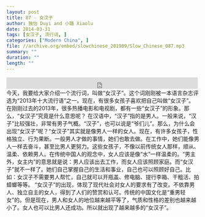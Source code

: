 ```yaml
---
layout: post
title: 87 - 女汉子
author: 独怡 Duyi and 小璐 Xiaolu
date: 2014-03-31
tags: [女汉子, 流行词, ]
categories: ["Modern China", ]
file: //archive.org/embed/slowchinese_201909/Slow_Chinese_087.mp3
summary: ""
duration: ""
length: ""
---
```


<iframe src="https://archive.org/embed/slowchinese_201909/Slow_Chinese_087.mp3" width="500" height="30" frameborder="0" webkitallowfullscreen="true" mozallowfullscreen="true" allowfullscreen></iframe>
今天，我要给大家介绍一个流行词，叫做“女汉子”。这个词刚刚被一本语言杂志评选为“2013年十大流行语”之一。现在，有很多女孩子喜欢把自己叫做“女汉子”。在刚刚过去的2013年，很多热播电影和电视剧，都有一些“女汉子”的形象。那么，“女汉子”究竟是什么意思呢？
在汉语中，“汉子”指的是男人。一般来说，“汉子”比较强壮，非常有男子气概。“汉子”，也可以说是“爷们儿”。那么，为什么会出现“女汉子”呢？“女汉子”其实就是像男人一样的女人。现在，有许多女孩子，性格独立、行为果断。一般男人才做的事情，她们也敢去做。在工作中，她们能像男人一样去奋斗，甚至比男人更努力。这些女孩子，不像以前传统女人那样，顺从、温柔、依赖男人。在传统中国人的观念中，女人应该是像“水”一样温柔的。“男主外，女主内”的意思就是说：男人应该出去工作，而女人应该照顾家庭。而“女汉子”就不一样了。她们自己掌握自己的生活和事业，自己也可以照顾好自己。比如：女汉子不需要男人帮忙，自己就可以开瓶盖、修电脑、提行李箱、干粗活、拍蟑螂等等。
“女汉子”的出现，体现了现代社会对女人的要求有了改变。不依靠男人、独立自主的女人，得到了人们的赞赏和认可。传统的中国文化是“重男轻女”的。但是现在，男人和女人的地位越来越平等了，气质和性格的差别也越来越小了。女人也可以比男人还成功。所以就出现了越来越多的“女汉子”。
 
